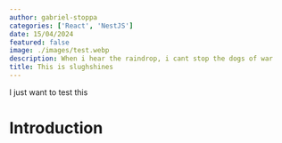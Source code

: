 ```yaml
---
author: gabriel-stoppa
categories: ['React', 'NestJS']
date: 15/04/2024
featured: false
image: ./images/test.webp
description: When i hear the raindrop, i cant stop the dogs of war
title: This is slughshines
---
```


I just want to test this

# Introduction